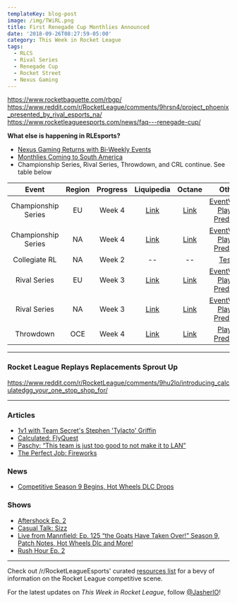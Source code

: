 ```yaml
---
templateKey: blog-post
image: /img/TWiRL.png
title: First Renegade Cup Monthlies Announced
date: '2018-09-26T08:27:59-05:00'
category: This Week in Rocket League
tags:
  - RLCS
  - Rival Series
  - Renegade Cup
  - Rocket Street
  - Nexus Gaming
---
```

https://www.rocketbaguette.com/rbgp/
https://www.reddit.com/r/RocketLeague/comments/9hrsn4/project_phoenix_presented_by_rival_esports_na/
https://www.rocketleagueesports.com/news/faq---renegade-cup/

**What else is happening in RLEsports?**

* [Nexus Gaming Returns with Bi-Weekly Events](https://www.reddit.com/r/RocketLeagueEsports/comments/9hjt7b/nexus_gaming_biweekly_tournaments_beginning/)
* [Monthlies Coming to South America](https://www.rocketleagueesports.com/news/monthly-tournaments-coming-to-south-america/)
* Championship Series, Rival Series, Throwdown, and CRL continue. See table below

| Event | Region | Progress | Liquipedia | Octane | Other |
|:-------------------:|:------:|:--------:|:-------------------------------------------------------------------------------------------------------------------------------:|:-------------------------------------------------------------:|:----------------------------------------------------------------------------------------------------------------------------------------:|
| Championship Series | EU | Week 4 | [Link](https://liquipedia.net/rocketleague/Rocket_League_Championship_Series/Season_6/Europe) | [Link](https://octane.gg/event/rlcs-season-six-europe) | [EventVODs](https://eventvods.com/rocket-league/rlcs-europe-season-6?s=0), [Playoff Predictor](https://us.nallen.me/rlcs/eu) |
| Championship Series | NA | Week 4 | [Link](https://liquipedia.net/rocketleague/Rocket_League_Championship_Series/Season_6/North_America) | [Link](https://octane.gg/event/rlcs-season-six-north-america) | [EventVODs](https://eventvods.com/rocket-league/rlcs-north-america-season-6?s=0), [Playoff Predictor](https://us.nallen.me/rlcs/na) |
| Collegiate RL | NA | Week 2 | -- | -- | [Tespa](https://compete.tespa.org/tournament/117) |
| Rival Series | EU | Week 3 | [Link](https://liquipedia.net/rocketleague/Rocket_League_Championship_Series/Season_6/Europe/Rocket_League_Rival_Series) | [Link](https://octane.gg/event/rlrs-season-six-europe) | [EventVODs](https://eventvods.com/rocket-league/rlrs-europe-season-6?s=0), [Playoff Predictor](https://us.nallen.me/rlcs/eu/rlrs) |
| Rival Series | NA | Week 3 | [Link](https://liquipedia.net/rocketleague/Rocket_League_Championship_Series/Season_6/North_America/Rocket_League_Rival_Series) | [Link](https://octane.gg/event/rlrs-season-six-north-america) | [EventVODs](https://eventvods.com/rocket-league/rlrs-north-america-season-6?s=0), [Playoff Predictor](https://us.nallen.me/rlcs/na/rlrs) |
| Throwdown | OCE | Week 4 | [Link](https://liquipedia.net/rocketleague/Rocket_League_Championship_Series/Season_6/Oceania/League_Play) | [Link](https://octane.gg/event/throwdown-season-six) | [Playoff Predictor](https://us.nallen.me/rlcs/oce) |

---

### Rocket League Replays Replacements Sprout Up

https://www.reddit.com/r/RocketLeague/comments/9hu2lo/introducing_calculatedgg_your_one_stop_shop_for/

---

### Articles

* [1v1 with Team Secret's Stephen 'Tylacto' Griffin](https://www.rocketleagueesports.com/news/1v1-with-team-secret-s-stephen--tylacto--griffin/)
* [Calculated: FlyQuest](https://www.rocketleagueesports.com/news/calculated--10--flyquest/)
* [Paschy: “This team is just too good to not make it to LAN”](https://rocketeers.gg/interview-paschy-renault-vitality-rlcs/)
* [The Perfect Job: Fireworks](https://www.theplayerslobby.com/2684/perfect-job-stephen-swims-fuleihan-fireworks-evil-geniuses-rocket-league/#.0sHRbGNrdj)

### News

* [Competitive Season 9 Begins, Hot Wheels DLC Drops](https://www.rocketleague.com/news/patch-notes-v1-53-season-9-update/)

### Shows

* [Aftershock Ep. 2](https://www.youtube.com/watch?v=Z6ImesYXjoY)
* [Casual Talk: Sizz](https://www.youtube.com/watch?v=x4-X2R_gPWw)
* [Live from Mannfield: Ep. 125 “the Goats Have Taken Over!” Season 9, Patch Notes, Hot Wheels Dlc and More!](http://www.lfmannfield.com/episodes/2018/9/25/ep-125-the-goats-have-taken-over-season-9-patch-notes-hot-wheels-dlc-and-more)
* [Rush Hour Ep. 2](https://www.twitch.tv/videos/314827558)

---

Check out /r/RocketLeagueEsports' curated [resources list](https://www.reddit.com/r/RocketLeagueEsports/wiki/links) for a bevy of information on the Rocket League competitive scene.

For the latest updates on *This Week in Rocket League*, follow [@JasherIO](https://twitter.com/JasherIO)!
